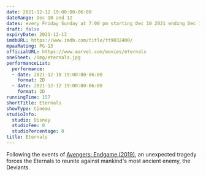 ```yaml
---
date: 2021-12-12 19:00:00-06:00
dateRange: Dec 10 and 12
dates: every Friday Sunday at 7:00 pm starting Dec 10 2021 ending Dec 12 2021
draft: false
expiryDate: 2021-12-13
imdbURL: https://www.imdb.com/title/tt9032400/
mpaaRating: PG-13
officialURL: https://www.marvel.com/movies/eternals
oneSheet: /img/eternals.jpg
performanceList:
  performance:
  - date: 2021-12-10 19:00:00-06:00
    format: 2D
  - date: 2021-12-12 19:00:00-06:00
    format: 2D
runningTime: 157
shortTitle: Eternals
showType: Cinema
studioInfo:
  studio: Disney
  studioFee: 0
  studioPercentage: 0
title: Eternals
---
```


Following the events of [Avengers: Endgame (2019)](https://www.imdb.com/title/tt4154796/), an unexpected tragedy forces the Eternals to reunite against mankind's most ancient enemy, the Deviants.